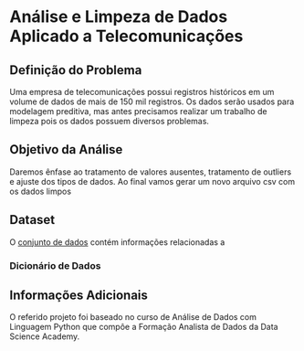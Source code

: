 # Análise e Limpeza de Dados Aplicado a Telecomunicações
 
## Definição do Problema
Uma empresa de telecomunicações possui registros históricos em um volume de dados de mais de 150 mil registros. Os dados serão usados para modelagem preditiva, mas antes  precisamos realizar um trabalho de limpeza pois os dados possuem diversos problemas.

## Objetivo da Análise
Daremos ênfase ao tratamento de valores ausentes, tratamento de outliers e ajuste dos tipos de dados. Ao final vamos gerar um novo arquivo csv com os dados limpos

## Dataset
O [conjunto de dados]() contém informações relacionadas a 

### Dicionário de Dados

## Informações Adicionais
O referido projeto foi baseado no curso de Análise de Dados com Linguagem Python que compôe a Formação Analista de Dados da Data Science Academy.
